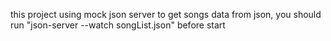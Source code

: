 this project using mock json server to get songs data from json, you should run "json-server --watch songList.json" before start
